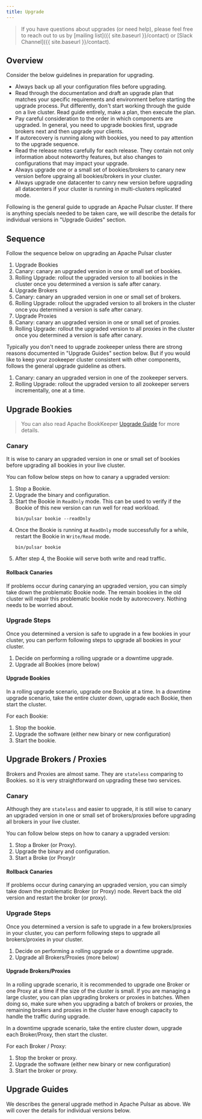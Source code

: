 ```yaml
---
title: Upgrade
---
```


<!--

    Licensed to the Apache Software Foundation (ASF) under one
    or more contributor license agreements.  See the NOTICE file
    distributed with this work for additional information
    regarding copyright ownership.  The ASF licenses this file
    to you under the Apache License, Version 2.0 (the
    "License"); you may not use this file except in compliance
    with the License.  You may obtain a copy of the License at

      http://www.apache.org/licenses/LICENSE-2.0

    Unless required by applicable law or agreed to in writing,
    software distributed under the License is distributed on an
    "AS IS" BASIS, WITHOUT WARRANTIES OR CONDITIONS OF ANY
    KIND, either express or implied.  See the License for the
    specific language governing permissions and limitations
    under the License.

-->

> If you have questions about upgrades (or need help), please feel free to reach out to us by [mailing list]({{ site.baseurl }}/contact) or [Slack Channel]({{ site.baseurl }}/contact).

## Overview

Consider the below guidelines in preparation for upgrading.

- Always back up all your configuration files before upgrading.
- Read through the documentation and draft an upgrade plan that matches your specific requirements and environment before starting the upgrade process.
    Put differently, don't start working through the guide on a live cluster. Read guide entirely, make a plan, then execute the plan.
- Pay careful consideration to the order in which components are upgraded. In general, you need to upgrade bookies first, upgrade brokers next and then upgrade your clients.
- If autorecovery is running along with bookies, you need to pay attention to the upgrade sequence.
- Read the release notes carefully for each release. They contain not only information about noteworthy features, but also changes to configurations
    that may impact your upgrade.
- Always upgrade one or a small set of bookies/brokers to canary new version before upgraing all bookies/brokers in your cluster.
- Always upgrade one datacenter to canry new version before upgrading all datacenters if your cluster is running in multi-clusters replicated mode.

Following is the general guide to upgrade an Apache Pulsar cluster. If there is anything specials needed to be taken care, we will describe the details
for individual versions in "Upgrade Guides" section.

## Sequence

Follow the sequence below on upgrading an Apache Pulsar cluster

1. Upgrade Bookies
  1. Canary: canary an upgraded version in one or small set of bookies.
  2. Rolling Upgrade: rollout the upgraded version to all bookies in the cluster once you determined a version is safe after canary.
2. Upgrade Brokers
  1. Canary: canary an upgraded version in one or small set of brokers.
  2. Rolling Upgrade: rollout the upgraded version to all brokers in the cluster once you determined a version is safe after canary.
3. Upgrade Proxies
  1. Canary: canary an upgraded version in one or small set of proxies.
  2. Rolling Upgrade: rollout the upgraded version to all proxies in the cluster once you determined a version is safe after canary.

Typically you don't need to upgrade zookeeper unless there are strong reasons documented in "Upgrade Guides" section below.
But if you would like to keep your zookeeper cluster consistent with other components, follows the general upgrade guideline as others.

1. Canary: canary an upgraded version in one of the zookeeper servers.
2. Rolling Upgrade: rollout the upgraded version to all zookeeper servers incrementally, one at a time.

## Upgrade Bookies

> You can also read Apache BookKeeper [Upgrade Guide](http://bookkeeper.apache.org/docs/latest/admin/upgrade) for more details.

### Canary

It is wise to canary an upgraded version in one or small set of bookies before upgrading all bookies in your live cluster.

You can follow below steps on how to canary a upgraded version:

1. Stop a Bookie.
2. Upgrade the binary and configuration.
3. Start the Bookie in `ReadOnly` mode. This can be used to verify if the Bookie of this new version can run well for read workload.
   ```shell
   bin/pulsar bookie --readOnly
   ```
4. Once the Bookie is running at `ReadOnly` mode successfully for a while, restart the Bookie in `Write/Read` mode.
   ```shell
   bin/pulsar bookie
   ```
5. After step 4, the Bookie will serve both write and read traffic.

#### Rollback Canaries

If problems occur during canarying an upgraded version, you can simply take down the problematic Bookie node. The remain bookies in the old cluster
will repair this problematic bookie node by autorecovery. Nothing needs to be worried about.

### Upgrade Steps

Once you determined a version is safe to upgrade in a few bookies in your cluster, you can perform following steps to upgrade all bookies in your cluster.

1. Decide on performing a rolling upgrade or a downtime upgrade.
2. Upgrade all Bookies (more below)

#### Upgrade Bookies

In a rolling upgrade scenario, upgrade one Bookie at a time. In a downtime upgrade scenario, take the entire cluster down, upgrade each Bookie, then start the cluster.

For each Bookie:

1. Stop the bookie. 
2. Upgrade the software (either new binary or new configuration)
2. Start the bookie.

## Upgrade Brokers / Proxies

Brokers and Proxies are almost same. They are `stateless` comparing to Bookies. so it is very straightforward on upgrading these two services.

### Canary

Although they are `stateless` and easier to upgrade, it is still wise to canary an upgraded version in one or small set of brokers/proxies before upgrading
all brokers in your live cluster.

You can follow below steps on how to canary a upgraded version:

1. Stop a Broker (or Proxy).
2. Upgrade the binary and configuration.
3. Start a Broke (or Proxy)r

#### Rollback Canaries

If problems occur during canarying an upgraded version, you can simply take down the problematic Broker (or Proxy) node.
Revert back the old version and restart the broker (or proxy).

### Upgrade Steps

Once you determined a version is safe to upgrade in a few brokers/proxies in your cluster, you can perform following steps to upgrade all brokers/proxies in your cluster.

1. Decide on performing a rolling upgrade or a downtime upgrade.
2. Upgrade all Brokers/Proxies (more below)

#### Upgrade Brokers/Proxies

In a rolling upgrade scenario, it is recommended to upgrade one Broker or one Proxy at a time if the size of the cluster is small. If you are managing a large cluster,
you can plan upgrading brokers or proxies in batches. When doing so, make sure when you upgrading a batch of brokers or proxies, the remaining brokers and proxies in
the cluster have enough capacity to handle the traffic during upgrade.

In a downtime upgrade scenario, take the entire cluster down, upgrade each Broker/Proxy, then start the cluster.

For each Broker / Proxy:

1. Stop the broker or proxy. 
2. Upgrade the software (either new binary or new configuration)
2. Start the broker or proxy.

## Upgrade Guides

We describes the general upgrade method in Apache Pulsar as above. We will cover the details for individual versions below.
